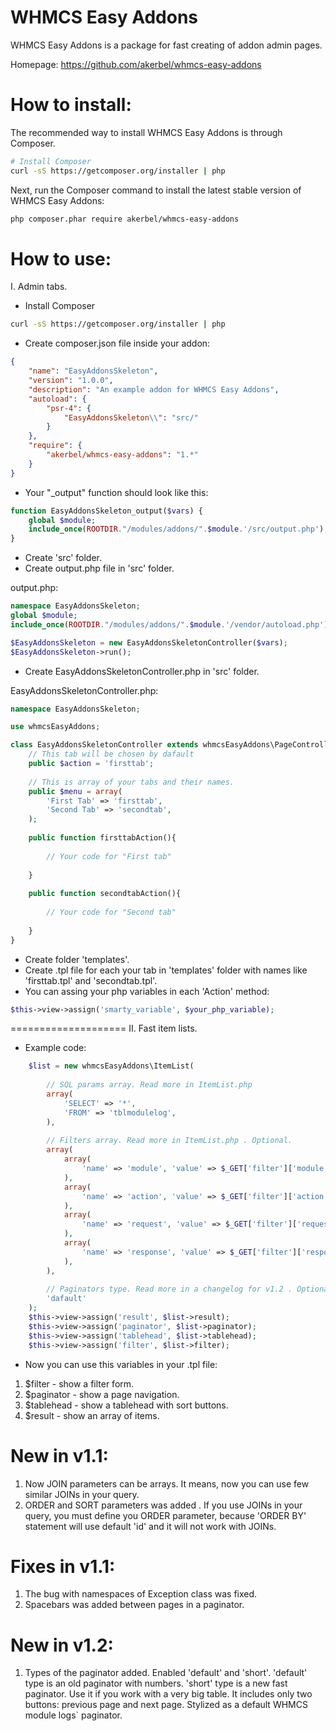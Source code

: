WHMCS Easy Addons
=================

WHMCS Easy Addons is a package for fast creating of addon admin pages.

Homepage: https://github.com/akerbel/whmcs-easy-addons

How to install:
===============
The recommended way to install WHMCS Easy Addons is through Composer.

```bash
# Install Composer
curl -sS https://getcomposer.org/installer | php
```

Next, run the Composer command to install the latest stable version of WHMCS Easy Addons:

```bash
php composer.phar require akerbel/whmcs-easy-addons
```

How to use:
==============
I. Admin tabs.
- Install Composer
```bash
curl -sS https://getcomposer.org/installer | php
```
- Create composer.json file inside your addon:
```json
{
    "name": "EasyAddonsSkeleton",
    "version": "1.0.0",
    "description": "An example addon for WHMCS Easy Addons",
    "autoload": {
        "psr-4": {
            "EasyAddonsSkeleton\\": "src/"
        }
    },
    "require": {
        "akerbel/whmcs-easy-addons": "1.*"
    }
}
```
- Your "_output" function should look like this:
```php
function EasyAddonsSkeleton_output($vars) {
	global $module;
    include_once(ROOTDIR."/modules/addons/".$module.'/src/output.php'); 
}
```
- Create 'src' folder.
- Create output.php file in 'src' folder.

output.php:
```php
namespace EasyAddonsSkeleton;
global $module;
include_once(ROOTDIR."/modules/addons/".$module.'/vendor/autoload.php');

$EasyAddonsSkeleton = new EasyAddonsSkeletonController($vars);
$EasyAddonsSkeleton->run();
```
- Create EasyAddonsSkeletonController.php in 'src' folder.

EasyAddonsSkeletonController.php:
```php
namespace EasyAddonsSkeleton;

use whmcsEasyAddons;

class EasyAddonsSkeletonController extends whmcsEasyAddons\PageController {
    // This tab will be chosen by dafault
    public $action = 'firsttab';
	
    // This is array of your tabs and their names.
	public $menu = array(
		'First Tab' => 'firsttab',
        'Second Tab' => 'secondtab',
	);
	
	public function firsttabAction(){
		
        // Your code for "First tab"
		
	}
    
    public function secondtabAction(){
		
        // Your code for "Second tab"
        
	}
}
```
- Create folder 'templates'.
- Create .tpl file for each your tab in 'templates' folder with names like 'firsttab.tpl' and 'secondtab.tpl'.
- You can assing your php variables in each 'Action' method:
```php
$this->view->assign('smarty_variable', $your_php_variable);
```

====================
II. Fast item lists.
- Example code:
```php
    $list = new whmcsEasyAddons\ItemList(
    
        // SQL params array. Read more in ItemList.php
        array(
            'SELECT' => '*',
            'FROM' => 'tblmodulelog',
        ),
        
        // Filters array. Read more in ItemList.php . Optional.
        array(
            array(
                'name' => 'module', 'value' => $_GET['filter']['module'], 'description' => 'module'
            ),
            array(
                'name' => 'action', 'value' => $_GET['filter']['action'], 'description' => 'action'
            ),
            array(
                'name' => 'request', 'value' => $_GET['filter']['request'], 'description' => 'request', 'type' => 'LIKE'
            ),
            array(
                'name' => 'response', 'value' => $_GET['filter']['response'], 'description' => 'response', 'type' => 'LIKE'
            ),
        ), 
        
        // Paginators type. Read more in a changelog for v1.2 . Optional.
        'dafault'
    );
    $this->view->assign('result', $list->result);
    $this->view->assign('paginator', $list->paginator);
    $this->view->assign('tablehead', $list->tablehead);
    $this->view->assign('filter', $list->filter);
```
- Now you can use this variables in your .tpl file:

1. $filter - show a filter form.
2. $paginator - show a page navigation.
3. $tablehead - show a tablehead with sort buttons.
4. $result - show an array of items.

New in v1.1:
==============
1. Now JOIN parameters can be arrays. It means, now you can use few similar JOINs in your query.
2. ORDER and SORT parameters was added . If you use JOINs in your query, you must define you ORDER parameter, because 'ORDER BY' statement will use default 'id' and it will not work with JOINs.

Fixes in v1.1:
==============
1. The bug with namespaces of Exception class was fixed.
2. Spacebars was added between pages in a paginator.

New in v1.2:
==============
1. Types of the paginator added. Enabled 'default' and 'short'. 
'default' type is an old paginator with numbers.
'short' type is a new fast paginator. Use it if you work with a very big table. It includes only two buttons: previous page and next page. Stylized as a default WHMCS module logs` paginator.